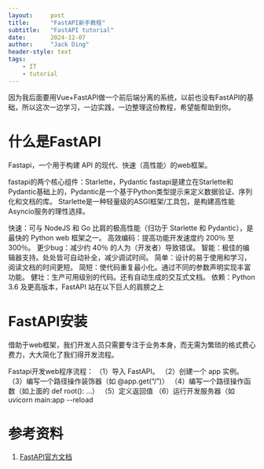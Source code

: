 ```yaml
---
layout:     post
title:      "FastAPI新手教程"
subtitle:   "FastAPI tutorial"
date:       2024-12-07
author:     "Jack Ding"
header-style: text
tags:
    - IT
    - tutorial
---
```


因为我后面要用Vue+FastAPI做一个前后端分离的系统，以前也没有FastAPI的基础，所以这次一边学习，一边实践，一边整理这份教程，希望能帮助到你。

# 什么是FastAPI

Fastapi，一个用于构建 API 的现代、快速（高性能）的web框架。

fastapi的两个核心组件：Starlette，Pydantic
fastapi是建立在Starlette和Pydantic基础上的，Pydantic是一个基于Python类型提示来定义数据验证、序列化和文档的库。
Starlette是一种轻量级的ASGI框架/工具包，是构建高性能Asyncio服务的理性选择。

快速：可与 NodeJS 和 Go 比肩的极高性能（归功于 Starlette 和 Pydantic），是最快的 Python web 框架之一。
高效编码：提高功能开发速度约 200％ 至 300％。
更少bug：减少约 40％ 的人为（开发者）导致错误。
智能：极佳的编辑器支持。处处皆可自动补全，减少调试时间。
简单：设计的易于使用和学习，阅读文档的时间更短。
简短：使代码重复最小化。通过不同的参数声明实现丰富功能。
健壮：生产可用级别的代码。还有自动生成的交互式文档。
依赖：Python 3.6 及更高版本，FastAPI 站在以下巨人的肩膀之上



# FastAPI安装

借助于web框架，我们开发人员只需要专注于业务本身，而无需为繁琐的格式费心费力，大大简化了我们得开发流程。

Fastapi开发web程序流程：
（1）导入 FastAPI。
（2）创建一个 app 实例。
（3）编写一个路径操作装饰器（如 @app.get(“/”)）
（4）编写一个路径操作函数（如上面的 def root(): …）
（5）定义返回值
（6）运行开发服务器（如 uvicorn main:app --reload

# 参考资料

1. [FastAPI官方文档](https://fastapi.tiangolo.com/)